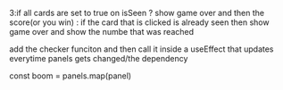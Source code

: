 <!-- -------------------------TODO----------------------- -->

3:if all cards are set to true on isSeen ?  show game over and then the score(or you win) : if the card that is clicked is already seen then show game over and show the numbe that was reached
<!-- 4. randomize the cards everytime it is clicked, keep the same set of images but shuffle them -->



add the checker funciton and then call it inside a useEffect that updates everytime panels gets changed/the dependency

<!-- add a function that randomizes the current panels, and then call that funciton inside of handleClick? -->

const boom = panels.map(panel)